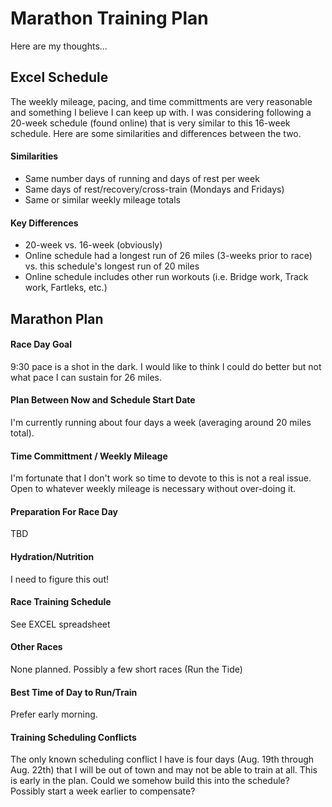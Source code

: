 # Marathon Training Plan
Here are my thoughts...
## Excel Schedule
The weekly mileage, pacing, and time committments are very reasonable and something I believe I can keep up with. I was considering following a 20-week schedule (found online) that is very similar to this 16-week schedule.  Here are some similarities and differences between the two.
#### Similarities
* Same number days of running and days of rest per week
* Same days of rest/recovery/cross-train (Mondays and Fridays)
* Same or similar weekly mileage totals
#### Key Differences
* 20-week vs. 16-week (obviously)
* Online schedule had a longest run of 26 miles (3-weeks prior to race) vs. this schedule's longest run of 20 miles
* Online schedule includes other run workouts (i.e. Bridge work, Track work, Fartleks, etc.)
## Marathon Plan
#### Race Day Goal
9:30 pace is a shot in the dark.  I would like to think I could do better but not what pace I can sustain for 26 miles.
#### Plan Between Now and Schedule Start Date
I'm currently running about four days a week (averaging around 20 miles total).
#### Time Committment / Weekly Mileage
I'm fortunate that I don't work so time to devote to this is not a real issue.  Open to whatever weekly mileage is necessary without over-doing it.
#### Preparation For Race Day
TBD
#### Hydration/Nutrition
I need to figure this out!
#### Race Training Schedule
See EXCEL spreadsheet
#### Other Races
None planned.  Possibly a few short races (Run the Tide)
#### Best Time of Day to Run/Train
Prefer early morning.
#### Training Scheduling Conflicts
The only known scheduling conflict I have is four days (Aug. 19th through Aug. 22th) that I will be out of town and may not be able to train at all.  This is early in the plan.  Could we somehow build this into the schedule?  Possibly start a week earlier to compensate?
